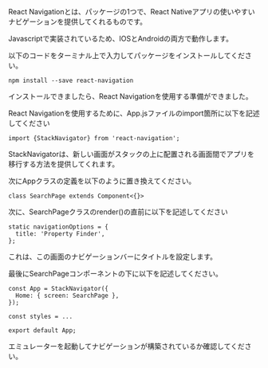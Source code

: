 React Navigationとは、パッケージの1つで、React Nativeアプリの使いやすいナビゲーションを提供してくれるものです。

Javascriptで実装されているため、IOSとAndroidの両方で動作します。

以下のコードをターミナル上で入力してパッケージをインストールしてください。

```
npm install --save react-navigation
```

インストールできましたら、React Navigationを使用する準備ができました。

React Navigationを使用するために、App.jsファイルのimport箇所に以下を記述してください

```
import {StackNavigator} from 'react-navigation';
```

StackNavigatorは、新しい画面がスタックの上に配置される画面間でアプリを移行する方法を提供してくれます。

次にAppクラスの定義を以下のように置き換えてください。
```
class SearchPage extends Component<{}> 
```

次に、SearchPageクラスのrender()の直前に以下を記述してください
```
static navigationOptions = {
  title: 'Property Finder',
};
```

これは、この画面のナビゲーションバーにタイトルを設定します。

最後にSearchPageコンポーネントの下に以下を記述してください。
```
const App = StackNavigator({
  Home: { screen: SearchPage },
});

const styles = ...

export default App;
```
エミュレーターを起動してナビゲーションが構築されているか確認してください。
